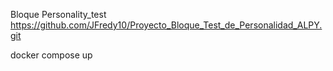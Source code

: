Bloque Personality_test
https://github.com/JFredy10/Proyecto_Bloque_Test_de_Personalidad_ALPY.git

docker compose up
